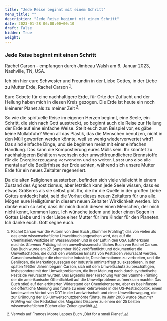 ```yaml
---
title: "Jede Reise beginnt mit einem Schritt"
menu_title: ""
description: "Jede Reise beginnt mit einem Schritt"
date: 2023-01-28 06:00:00+00:10
draft: False
hidden: True
weight:
---
```

### Jede Reise beginnt mit einem Schritt

Rachel Carson - empfangen durch Jimbeau Walsh am 6. Januar 2023, Nashville, TN, USA.

Ich bin hier eure Schwester und Freundin in der Liebe Gottes, in der Liebe zu Mutter Erde, Rachel Carson <sup id="a1">[1](#f1)</sup>.

Eure Gebete für eine nachhaltigere Erde, für Orte der Zuflucht und der Heilung haben mich in diesen Kreis gezogen. Die Erde ist heute ein noch kleinerer Planet als zu meiner Zeit <sup id="a2">[2](#f2)</sup>.

So wie die spirituelle Reise im eigenen Herzen beginnt, eine Seele, ein Schritt, die sich nach Gott ausstreckt, so beginnt auch die Reise zur Heilung der Erde auf eine einfache Weise. Stellt euch zum Beispiel vor, es gäbe keine Müllabfuhr? Wenn all das Plastik, das die Menschen benutzen, nicht in den Müll geworfen werden könnte, weil so wenig wiederverwertet wird? Das sind einfache Dinge, und sie beginnen meist mit einer einfachen Handlung. Das kann die Kompostierung eures Mülls sein. Ihr könntet zu nachhaltigeren Behältern wechseln oder umweltfreundlichere Brennstoffe für die Energieerzeugung verwenden und so weiter. Lasst uns also alle mental auf die Bedürfnisse der Erde achten, während sich unsere Mutter Erde für ein neues Zeitalter regeneriert.

Da die alten Religionen aussterben, befinden sich viele vielleicht in einem Zustand des Agnostizismus, aber letztlich kann jede Seele wissen, dass es etwas Größeres als sie selbst gibt. Ihr, die ihr die Quelle in der großen Liebe Gottes entdeckt habt, seid die Vorhut dieses neuen Zeitalters für uns alle. Mögen eure Heiligtümer in diesem neuen Zeitalter Wirklichkeit werden. Ich danke euch so sehr, dass ihr mich durch diesen einen Menschen, der mich nicht kennt, kommen lasst. Ich wünsche jedem und jeder einen Segen in Gottes Liebe und in der Liebe einer Mutter für ihre Kinder für den Planeten. Ich danke euch. Gott segne euch.
<small>

1. <large id="f1"> Rachel Carson war die Autorin von dem Buch „Stummer Frühling”, das von vielen als das erste wissenschaftliche Umweltbuch angesehen wird, das auf die Chemikalien/Pestizide im Wasser/Boden und in der Luft in den USA aufmerksam machte. *Stummer Frühling* ist ein umweltwissenschaftliches Buch von Rachel Carson. Das Buch wurde am 27. September 1962 veröffentlicht und dokumentiert die Umweltschäden, die durch den wahllosen Einsatz von Pestiziden verursacht werden. Carson beschuldigte die chemische Industrie, Desinformationen zu verbreiten, und die Behörden, die Marketingaussagen der Industrie unhinterfragt zu akzeptieren. In den späten 1950er Jahren begann Carson, sich mit dem Umweltschutz zu beschäftigen, insbesondere mit den Umweltproblemen, die ihrer Meinung nach durch synthetische Pestizide verursacht wurden. Das Ergebnis ihrer Forschung war der Stumme Frühling, der die amerikanische Öffentlichkeit auf die Umweltprobleme aufmerksam machte. Das Buch stieß auf den erbitterten Widerstand der Chemiekonzerne, aber es beeinflusste die öffentliche Meinung und führte zu einer Kehrtwende in der US-Pestizidpolitik, einem landesweiten Verbot von DDT in der Landwirtschaft und einer Umweltbewegung, die zur Gründung der US-Umweltschutzbehörde führte. Im Jahr 2006 wurde *Stummer Frühling* von der Redaktion des Magazins Discover zu einem der 25 besten wissenschaftlichen Bücher aller Zeiten gewählt.[↩](#a1)

2. <large id="f2"> Verweis auf Frances Moore Lappes Buch „Diet for a small Planet”.[↩](#a2)
